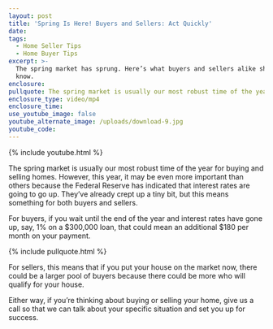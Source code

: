 ```yaml
---
layout: post
title: 'Spring Is Here! Buyers and Sellers: Act Quickly'
date:
tags:
  - Home Seller Tips
  - Home Buyer Tips
excerpt: >-
  The spring market has sprung. Here’s what buyers and sellers alike should
  know.
enclosure:
pullquote: The spring market is usually our most robust time of the year.
enclosure_type: video/mp4
enclosure_time:
use_youtube_image: false
youtube_alternate_image: /uploads/download-9.jpg
youtube_code:
---
```


{% include youtube.html %}

The spring market is usually our most robust time of the year for buying and selling homes. However, this year, it may be even more important than others because the Federal Reserve has indicated that interest rates are going to go up. They’ve already crept up a tiny bit, but this means something for both buyers and sellers.

For buyers, if you wait until the end of the year and interest rates have gone up, say, 1% on a $300,000 loan, that could mean an additional $180 per month on your payment.

{% include pullquote.html %}

For sellers, this means that if you put your house on the market now, there could be a larger pool of buyers because there could be more who will qualify for your house.

Either way, if you’re thinking about buying or selling your home, give us a call so that we can talk about your specific situation and set you up for success.<br>&nbsp;